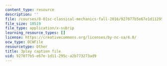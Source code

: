 ```yaml
---
content_type: resource
description: ''
file: /courses/8-01sc-classical-mechanics-fall-2016/927077b5e67e1d11295ca2b773273ad9_ofgusnhQ07Q.srt
file_size: 10519
file_type: application/x-subrip
learning_resource_types: []
license: https://creativecommons.org/licenses/by-nc-sa/4.0/
ocw_type: OCWFile
resourcetype: Other
title: 3play caption file
uid: 927077b5-e67e-1d11-295c-a2b773273ad9
---
```

